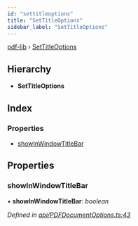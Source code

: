 ```yaml
---
id: "settitleoptions"
title: "SetTitleOptions"
sidebar_label: "SetTitleOptions"
---
```


[pdf-lib](../index.md) › [SetTitleOptions](settitleoptions.md)

## Hierarchy

* **SetTitleOptions**

## Index

### Properties

* [showInWindowTitleBar](settitleoptions.md#showinwindowtitlebar)

## Properties

###  showInWindowTitleBar

• **showInWindowTitleBar**: *boolean*

*Defined in [api/PDFDocumentOptions.ts:43](https://github.com/Hopding/pdf-lib/blob/d213f92/src/api/PDFDocumentOptions.ts#L43)*
